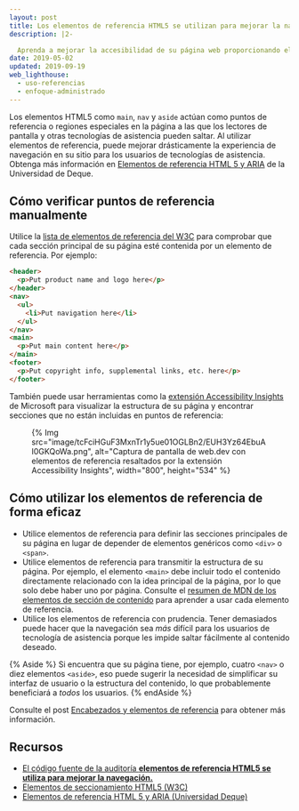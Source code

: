 ```yaml
---
layout: post
title: Los elementos de referencia HTML5 se utilizan para mejorar la navegación.
description: |2-

  Aprenda a mejorar la accesibilidad de su página web proporcionando elementos de referencia que los usuarios del teclado pueden utilizar para navegar.
date: 2019-05-02
updated: 2019-09-19
web_lighthouse:
  - uso-referencias
  - enfoque-administrado
---
```


Los elementos HTML5 como `main`, `nav` y `aside` actúan como puntos de referencia o regiones especiales en la página a las que los lectores de pantalla y otras tecnologías de asistencia pueden saltar. Al utilizar elementos de referencia, puede mejorar drásticamente la experiencia de navegación en su sitio para los usuarios de tecnologías de asistencia. Obtenga más información en [Elementos de referencia HTML 5 y ARIA](https://dequeuniversity.com/rules/axe/4.1/landmark-one-main) de la Universidad de Deque.

## Cómo verificar puntos de referencia manualmente

Utilice la [lista de elementos de referencia del W3C](https://www.w3.org/TR/2017/NOTE-wai-aria-practices-1.1-20171214/examples/landmarks/HTML5.html) para comprobar que cada sección principal de su página esté contenida por un elemento de referencia. Por ejemplo:

```html
<header>
  <p>Put product name and logo here</p>
</header>
<nav>
  <ul>
    <li>Put navigation here</li>
  </ul>
</nav>
<main>
  <p>Put main content here</p>
</main>
<footer>
  <p>Put copyright info, supplemental links, etc. here</p>
</footer>
```

También puede usar herramientas como la <a href="https://accessibilityinsights.io/" rel="noopener">extensión Accessibility Insights</a> de Microsoft para visualizar la estructura de su página y encontrar secciones que no están incluidas en puntos de referencia:

<figure>{% Img src="image/tcFciHGuF3MxnTr1y5ue01OGLBn2/EUH3Yz64EbuAI0GKQoWa.png", alt="Captura de pantalla de web.dev con elementos de referencia resaltados por la extensión Accessibility Insights", width="800", height="534" %}</figure>

## Cómo utilizar los elementos de referencia de forma eficaz

- Utilice elementos de referencia para definir las secciones principales de su página en lugar de depender de elementos genéricos como `<div>` o `<span>`.
- Utilice elementos de referencia para transmitir la estructura de su página. Por ejemplo, el elemento `<main>` debe incluir todo el contenido directamente relacionado con la idea principal de la página, por lo que solo debe haber uno por página. Consulte el [resumen de MDN de los elementos de sección de contenido](https://developer.mozilla.org/docs/Web/HTML/Element#Content_sectioning) para aprender a usar cada elemento de referencia.
- Utilice los elementos de referencia con prudencia. Tener demasiados puede hacer que la navegación sea *más* difícil para los usuarios de tecnología de asistencia porque les impide saltar fácilmente al contenido deseado.

{% Aside %} Si encuentra que su página tiene, por ejemplo, cuatro `<nav>` o diez elementos `<aside>`, eso puede sugerir la necesidad de simplificar su interfaz de usuario o la estructura del contenido, lo que probablemente beneficiará a *todos* los usuarios. {% endAside %}

Consulte el post [Encabezados y elementos de referencia](/headings-and-landmarks) para obtener más información.

## Recursos

- [El código fuente de la auditoría **elementos de referencia HTML5 se utiliza para mejorar la navegación.**](https://github.com/GoogleChrome/lighthouse/blob/ecd10efc8230f6f772e672cd4b05e8fbc8a3112d/lighthouse-core/audits/accessibility/manual/use-landmarks.js)
- [Elementos de seccionamiento HTML5 (W3C)](https://www.w3.org/TR/2017/NOTE-wai-aria-practices-1.1-20171214/examples/landmarks/HTML5.html)
- [Elementos de referencia HTML 5 y ARIA (Universidad Deque)](https://dequeuniversity.com/assets/html/jquery-summit/html5/slides/landmarks.html)
